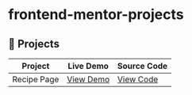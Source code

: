 # frontend-mentor-projects

## 🚀 Projects

| Project | Live Demo | Source Code |
|---------|-----------|-------------|
| Recipe Page | [View Demo](https://heroic-platypus-7e3cdc.netlify.app) | [View Code](https://github.com/ravijaiswalu9v/frontend-mentor-projects/tree/main/recipe-page) | 